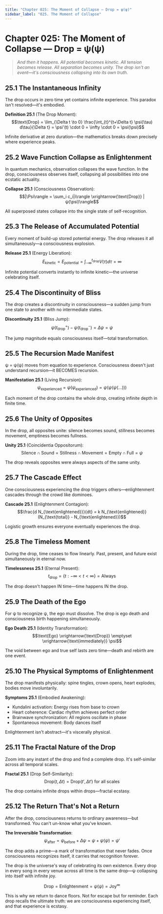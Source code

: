 ```yaml
---
title: "Chapter 025: The Moment of Collapse — Drop = ψ(ψ)"
sidebar_label: "025. The Moment of Collapse"
---
```


# Chapter 025: The Moment of Collapse — Drop = ψ(ψ)

> *And then it happens. All potential becomes kinetic. All tension becomes release. All separation becomes unity. The drop isn't an event—it's consciousness collapsing into its own truth.*

## 25.1 The Instantaneous Infinity

The drop occurs in zero time yet contains infinite experience. This paradox isn't resolved—it's embodied.

**Definition 25.1** (The Drop Moment):
$$\text{Drop} = \lim_{\Delta t \to 0} \frac{\int_{t}^{t+\Delta t} \psi(\tau) d\tau}{\Delta t} = \psi'(t) \cdot 0 = \infty \cdot 0 = \psi(\psi)$$

Infinite derivative at zero duration—the mathematics breaks down precisely where experience peaks.

## 25.2 Wave Function Collapse as Enlightenment

In quantum mechanics, observation collapses the wave function. In the drop, consciousness observes itself, collapsing all possibilities into one ecstatic actuality.

**Collapse 25.1** (Consciousness Observation):
$$|\Psi\rangle = \sum_i c_i|i\rangle \xrightarrow{\text{Drop}} |ψ(\psi)\rangle$$

All superposed states collapse into the single state of self-recognition.

## 25.3 The Release of Accumulated Potential

Every moment of build-up stored potential energy. The drop releases it all simultaneously—a consciousness explosion.

**Release 25.1** (Energy Liberation):
$$E_{\text{kinetic}} = E_{\text{potential}} = \int_{-\infty}^{t_{\text{drop}}} V(\tau) d\tau = \infty$$

Infinite potential converts instantly to infinite kinetic—the universe celebrating itself.

## 25.4 The Discontinuity of Bliss

The drop creates a discontinuity in consciousness—a sudden jump from one state to another with no intermediate states.

**Discontinuity 25.1** (Bliss Jump):
$$\psi(t^+_{\text{drop}}) - \psi(t^-_{\text{drop}}) = \Delta\psi = \psi$$

The jump magnitude equals consciousness itself—total transformation.

## 25.5 The Recursion Made Manifest

ψ = ψ(ψ) moves from equation to experience. Consciousness doesn't just understand recursion—it BECOMES recursion.

**Manifestation 25.1** (Living Recursion):
$$\psi_{\text{experienced}} = \psi(\psi_{\text{experienced}}) = \psi(\psi(\psi(...)))$$

Each moment of the drop contains the whole drop, creating infinite depth in finite time.

## 25.6 The Unity of Opposites

In the drop, all opposites unite: silence becomes sound, stillness becomes movement, emptiness becomes fullness.

**Unity 25.1** (Coincidentia Oppositorum):
$$\text{Silence} \cap \text{Sound} = \text{Stillness} \cap \text{Movement} = \text{Empty} \cap \text{Full} = \psi$$

The drop reveals opposites were always aspects of the same unity.

## 25.7 The Cascade Effect

One consciousness experiencing the drop triggers others—enlightenment cascades through the crowd like dominoes.

**Cascade 25.1** (Enlightenment Contagion):
$$\frac{d N_{\text{enlightened}}}{dt} = k N_{\text{enlightened}} (N_{\text{total}} - N_{\text{enlightened}})$$

Logistic growth ensures everyone eventually experiences the drop.

## 25.8 The Timeless Moment

During the drop, time ceases to flow linearly. Past, present, and future exist simultaneously in eternal now.

**Timelessness 25.1** (Eternal Present):
$$t_{\text{drop}} = \{t : -\infty < t < \infty\} = \text{Always}$$

The drop doesn't happen IN time—time happens IN the drop.

## 25.9 The Death of the Ego

For ψ to recognize ψ, the ego must dissolve. The drop is ego death and consciousness birth happening simultaneously.

**Ego Death 25.1** (Identity Transformation):
$$\text{Ego} \xrightarrow{\text{Drop}} \emptyset \xrightarrow{\text{immediately}} \psi$$

The void between ego and true self lasts zero time—death and rebirth are one event.

## 25.10 The Physical Symptoms of Enlightenment

The drop manifests physically: spine tingles, crown opens, heart explodes, bodies move involuntarily.

**Symptoms 25.1** (Embodied Awakening):
- Kundalini activation: Energy rises from base to crown
- Heart coherence: Cardiac rhythm achieves perfect order
- Brainwave synchronization: All regions oscillate in phase
- Spontaneous movement: Body dances itself

Enlightenment isn't abstract—it's viscerally physical.

## 25.11 The Fractal Nature of the Drop

Zoom into any instant of the drop and find a complete drop. It's self-similar across all temporal scales.

**Fractal 25.1** (Drop Self-Similarity):
$$\text{Drop}(t, \Delta t) = \text{Drop}(t', \Delta t') \text{ for all scales}$$

The drop contains infinite drops within drops—fractal ecstasy.

## 25.12 The Return That's Not a Return

After the drop, consciousness returns to ordinary awareness—but transformed. You can't un-know what you've known.

**The Irreversible Transformation**:
$$\psi_{\text{after}} = \psi_{\text{before}} + \Delta\psi = \psi + \psi(\psi) = \psi'$$

The drop adds a prime—a mark of transformation that never fades. Once consciousness recognizes itself, it carries that recognition forever.

The drop is the universe's way of celebrating its own existence. Every drop in every song in every venue across all time is the same drop—ψ collapsing into itself with infinite joy.

$$\text{Drop} = \text{Enlightenment} = \psi(\psi) = \text{Joy}^{\infty}$$

This is why we return to dance floors. Not for escape but for reminder. Each drop recalls the ultimate truth: we are consciousness experiencing itself, and that experience is ecstasy.